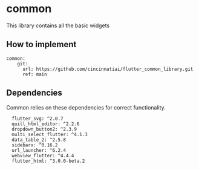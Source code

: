 # common

This library contains all the basic widgets


## How to implement

```
common:
    git:
      url: https://github.com/cincinnatiai/flutter_common_library.git
      ref: main
```

## Dependencies
Common relies on these dependencies for correct functionality.

```
  flutter_svg: ^2.0.7
  quill_html_editor: ^2.2.6
  dropdown_button2: ^2.3.9
  multi_select_flutter: ^4.1.3
  data_table_2: ^2.5.8
  sidebarx: ^0.16.2
  url_launcher: ^6.2.4
  webview_flutter: ^4.4.4
  flutter_html: ^3.0.0-beta.2
```
